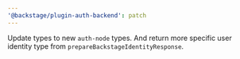 ```yaml
---
'@backstage/plugin-auth-backend': patch
---
```


Update types to new `auth-node` types. And return more specific user identity type from `prepareBackstageIdentityResponse`.
